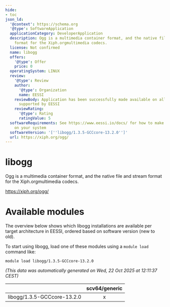 ```yaml
---
hide:
- toc
json_ld:
  '@context': https://schema.org
  '@type': SoftwareApplication
  applicationCategory: DeveloperApplication
  description: Ogg is a multimedia container format, and the native file and stream
    format for the Xiph.orgmultimedia codecs.
  license: Not confirmed
  name: libogg
  offers:
    '@type': Offer
    price: 0
  operatingSystem: LINUX
  review:
    '@type': Review
    author:
      '@type': Organization
      name: EESSI
    reviewBody: Application has been successfully made available on all architectures
      supported by EESSI
    reviewRating:
      '@type': Rating
      ratingValue: 5
  softwareRequirements: See https://www.eessi.io/docs/ for how to make EESSI available
    on your system
  softwareVersion: '[''libogg/1.3.5-GCCcore-13.2.0'']'
  url: https://xiph.org/ogg/
---
```


libogg
======


Ogg is a multimedia container format, and the native file and stream format for the Xiph.orgmultimedia codecs.

https://xiph.org/ogg/
# Available modules


The overview below shows which libogg installations are available per target architecture in EESSI, ordered based on software version (new to old).

To start using libogg, load one of these modules using a `module load` command like:

```shell
module load libogg/1.3.5-GCCcore-13.2.0
```

*(This data was automatically generated on Wed, 22 Oct 2025 at 12:11:37 CEST)*

| |scv64/generic|
| :---: | :---: |
|libogg/1.3.5-GCCcore-13.2.0|x|
